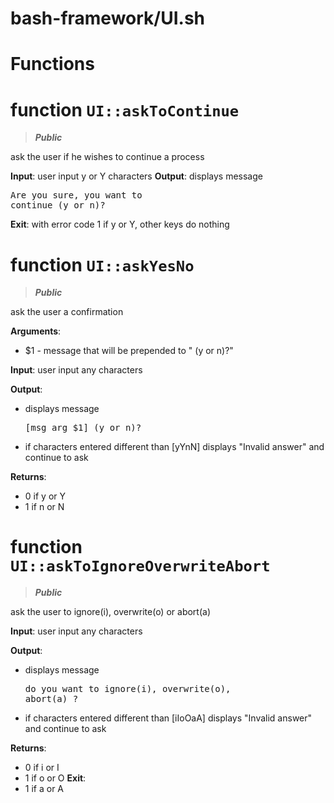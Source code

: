 # bash-framework/UI.sh
# Functions
# function `UI::askToContinue`
> ***Public***

ask the user if he wishes to continue a process

**Input**: user input y or Y characters
 **Output**: displays message <pre>Are you sure, you want to continue (y or n)?</pre>
 **Exit**: with error code 1 if y or Y, other keys do nothing
# function `UI::askYesNo`
> ***Public***

ask the user a confirmation

**Arguments**:
* $1 - message that will be prepended to " (y or n)?"

**Input**: user input any characters

**Output**:
* displays message <pre>[msg arg $1] (y or n)?</pre>
* if characters entered different than [yYnN] displays "Invalid answer" and continue to ask

**Returns**:
* 0 if y or Y
* 1 if n or N
# function `UI::askToIgnoreOverwriteAbort`
> ***Public***

ask the user to ignore(i), overwrite(o) or abort(a)

**Input**: user input any characters

**Output**:
* displays message <pre>do you want to ignore(i), overwrite(o), abort(a) ?</pre>
* if characters entered different than [iIoOaA] displays "Invalid answer" and continue to ask

**Returns**:
* 0 if i or I
* 1 if o or O
 **Exit**:
* 1 if a or A

